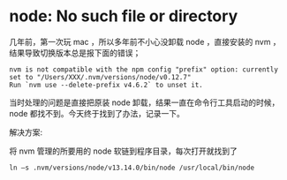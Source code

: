 # node: No such file or directory



几年前，第一次玩 mac ，所以多年前不小心没卸载 node ，直接安装的 nvm ，结果导致切换版本总是报下面的错误；

```
nvm is not compatible with the npm config "prefix" option: currently set to "/Users/XXX/.nvm/versions/node/v0.12.7"
Run `nvm use --delete-prefix v4.6.2` to unset it.
```

当时处理的问题是直接把原装 node 卸载，结果一直在命令行工具启动的时候，node 都找不到。今天终于找到了办法，记录一下。

解决方案:

将 nvm 管理的所要用的 node 软链到程序目录，每次打开就找到了

```
ln –s .nvm/versions/node/v13.14.0/bin/node /usr/local/bin/node
```